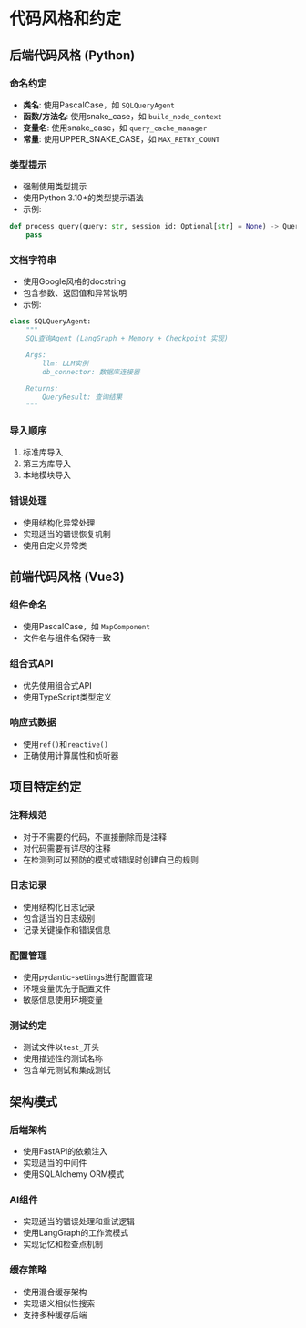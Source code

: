 # 代码风格和约定

## 后端代码风格 (Python)

### 命名约定
- **类名**: 使用PascalCase，如 `SQLQueryAgent`
- **函数/方法名**: 使用snake_case，如 `build_node_context`
- **变量名**: 使用snake_case，如 `query_cache_manager`
- **常量**: 使用UPPER_SNAKE_CASE，如 `MAX_RETRY_COUNT`

### 类型提示
- 强制使用类型提示
- 使用Python 3.10+的类型提示语法
- 示例:
```python
def process_query(query: str, session_id: Optional[str] = None) -> QueryResult:
    pass
```

### 文档字符串
- 使用Google风格的docstring
- 包含参数、返回值和异常说明
- 示例:
```python
class SQLQueryAgent:
    """
    SQL查询Agent (LangGraph + Memory + Checkpoint 实现)

    Args:
        llm: LLM实例
        db_connector: 数据库连接器
    
    Returns:
        QueryResult: 查询结果
    """
```

### 导入顺序
1. 标准库导入
2. 第三方库导入
3. 本地模块导入

### 错误处理
- 使用结构化异常处理
- 实现适当的错误恢复机制
- 使用自定义异常类

## 前端代码风格 (Vue3)

### 组件命名
- 使用PascalCase，如 `MapComponent`
- 文件名与组件名保持一致

### 组合式API
- 优先使用组合式API
- 使用TypeScript类型定义

### 响应式数据
- 使用`ref()`和`reactive()`
- 正确使用计算属性和侦听器

## 项目特定约定

### 注释规范
- 对于不需要的代码，不直接删除而是注释
- 对代码需要有详尽的注释
- 在检测到可以预防的模式或错误时创建自己的规则

### 日志记录
- 使用结构化日志记录
- 包含适当的日志级别
- 记录关键操作和错误信息

### 配置管理
- 使用pydantic-settings进行配置管理
- 环境变量优先于配置文件
- 敏感信息使用环境变量

### 测试约定
- 测试文件以`test_`开头
- 使用描述性的测试名称
- 包含单元测试和集成测试

## 架构模式

### 后端架构
- 使用FastAPI的依赖注入
- 实现适当的中间件
- 使用SQLAlchemy ORM模式

### AI组件
- 实现适当的错误处理和重试逻辑
- 使用LangGraph的工作流模式
- 实现记忆和检查点机制

### 缓存策略
- 使用混合缓存架构
- 实现语义相似性搜索
- 支持多种缓存后端